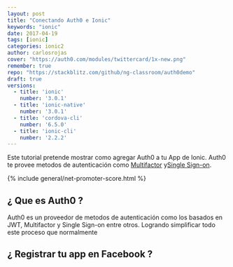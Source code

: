 ```yaml
---
layout: post
title: "Conectando Auth0 e Ionic"
keywords: "ionic"
date: 2017-04-19
tags: [ionic]
categories: ionic2
author: carlosrojas
cover: "https://auth0.com/modules/twittercard/1x-new.png"
remember: true
repo: "https://stackblitz.com/github/ng-classroom/auth0demo"
draft: true
versions:
  - title: 'ionic'
    number: '3.0.1'
  - title: 'ionic-native'
    number: '3.0.1'
  - title: 'cordova-cli'
    number: '6.5.0'
  - title: 'ionic-cli'
    number: '2.2.2'
---
```


Este tutorial pretende mostrar como agregar Auth0 a tu App de Ionic. Auth0 te provee metodos de autenticación como [Multifactor](https://auth0.com/learn/get-started-with-mfa/?utm_source=ionicframework&utm_medium=post&utm_campaign=auth0-ionic2) y[Single Sign-on](https://auth0.com/learn/how-to-implement-single-sign-on/?utm_source=ionicframework&utm_medium=post&utm_campaign=auth0-ionic2).

<!--summary-->

<amp-img width="685" height="343" layout="responsive" src="https://auth0.com/modules/twittercard/1x-new.png" alt="Observables"></amp-img>

{% include general/net-promoter-score.html %} 

## ¿ Que es Auth0 ?

Auth0 es un proveedor de metodos de autenticación como los basados en JWT, Multifactor y Single Sign-on  entre otros. Logrando simplificar todo este proceso que normalmente 
## ¿ Registrar tu app en Facebook ?

<amp-img src="https://firebasestorage.googleapis.com/v0/b/ion-book.appspot.com/o/posts%2F2017-04-18-auth0-ionic%2FCaptura%20de%20pantalla%202017-04-19%20a%20la(s)%2010.44.56%20a.m.%20(2).png?alt=media&token=16facb97-cfff-48b0-8ba2-3048f990623c" width="1020" height="627" layout="responsive"></amp-img>

<amp-img src="https://firebasestorage.googleapis.com/v0/b/ion-book.appspot.com/o/posts%2F2017-04-18-auth0-ionic%2FCaptura%20de%20pantalla%202017-04-19%20a%20la(s)%2010.45.31%20a.m..png?alt=media&token=ca4a0aa3-5b77-4a1d-9dbc-4ad8c7fed380" width="204" height="86" layout="fixed"></amp-img>


<amp-img src="https://firebasestorage.googleapis.com/v0/b/ion-book.appspot.com/o/posts%2F2017-04-18-auth0-ionic%2FCaptura%20de%20pantalla%202017-04-19%20a%20la(s)%2010.46.29%20a.m..png?alt=media&token=ece9f026-174a-4ca5-b357-1c6b192e7453" width="1024" height="406" layout="responsive"></amp-img>